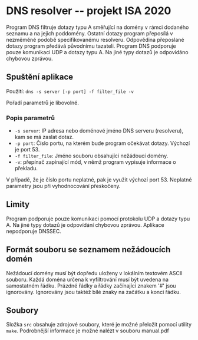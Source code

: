 # DNS resolver -- projekt ISA 2020
Program DNS filtruje dotazy typu A směřující na domény v rámci dodaného seznamu a na jejich poddomény. Ostatní dotazy program přeposílá v nezměměné podobě specifikovanému resolveru. Odpovědina přeposlané dotazy program předává původnímu tazateli. 
Program DNS podporuje pouze komunikaci UDP a dotazy typu A. Na jiné typy dotazů je odpovídáno chybovou zprávou.

## Spuštění aplikace
Použití: `dns -s server [-p port] -f filter_file -v`

Pořadí parametrů je libovolné.
### Popis parametrů
- `-s server`: IP adresa nebo doménové jméno DNS serveru (resolveru), kam se má zaslat dotaz.
- `-p port`: Číslo portu, na kterém bude program očekávat dotazy. Výchozí je port 53.
- `-f filter_file`: Jméno souboru obsahující nežádoucí domény.
- `-v`: přepínač zapínající mód, v němž program vypisuje informace o překladu.

V případě, že je číslo portu neplatné, pak je využit výchozí port 53. Neplatné parametry jsou při vyhodnocování přeskočeny.

## Limity
Program podporuje pouze komunikaci pomocí protokolu UDP a dotazy typu A. Na jiné typy dotazů je odpovídání chybovou zprávou. Aplikace nepodporuje DNSSEC.

## Formát souboru se seznamem nežádoucích domén
Nežádoucí domény musí být dopředu uloženy v lokálním textovém ASCII souboru. Každá doména určena k vyfiltrování musí být uvedena na samostatném řádku. Prázdné řádky a řádky začínající znakem '#' jsou ignorovány. Ignorovány jsou taktéž bílé znaky na začátku a konci řádku.

## Soubory
Složka `src` obsahuje zdrojové soubory, které je možné přeložit pomocí utility `make`. Podrobnější informace je možné nalézt v souboru manual.pdf
